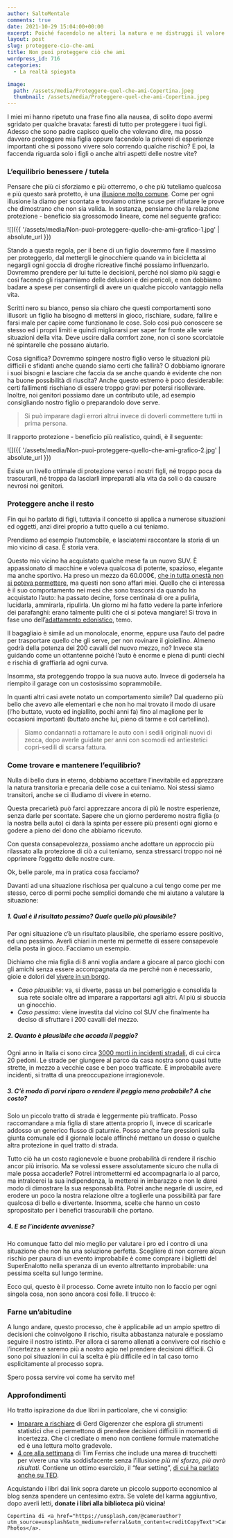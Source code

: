 ```yaml
---
author: SaltoMentale
comments: true
date: 2021-10-29 15:04:00+00:00
excerpt: Poiché facendolo ne alteri la natura e ne distruggi il valore.
layout: post
slug: proteggere-cio-che-ami
title: Non puoi proteggere ciò che ami
wordpress_id: 716
categories:
  - La realtà spiegata

image:
  path: /assets/media/Proteggere-quel-che-ami-Copertina.jpeg
  thumbnail: /assets/media/Proteggere-quel-che-ami-Copertina.jpeg
---
```


I miei mi hanno ripetuto una frase fino alla nausea, di solito dopo avermi sgridato per qualche bravata: faresti di tutto per proteggere i tuoi figli. Adesso che sono padre capisco quello che volevano dire, ma posso davvero proteggere mia figlia oppure facendolo la priverei di esperienze importanti che si possono vivere solo correndo qualche rischio? E poi, la faccenda riguarda solo i figli o anche altri aspetti delle nostre vite?

### L’equilibrio benessere / tutela

Pensare che più ci sforziamo e più otterremo, o che più tuteliamo qualcosa e più questo sarà protetto, è una [illusione molto comune](/la-mappa-non-e-il-territorio/). Come per ogni illusione la diamo per scontata e troviamo ottime scuse per rifiutare le prove che dimostrano che non sia valida. In sostanza, pensiamo che la relazione protezione - beneficio sia grossomodo lineare, come nel seguente grafico:

![]({{ '/assets/media/Non-puoi-proteggere-quello-che-ami-grafico-1.jpg' | absolute_url }})

Stando a questa regola, per il bene di un figlio dovremmo fare il massimo per proteggerlo, dal mettergli le ginocchiere quando va in bicicletta al negargli ogni goccia di droghe ricreative finché possiamo influenzarlo. Dovremmo prendere per lui tutte le decisioni, perché noi siamo più saggi e così facendo gli risparmiamo delle delusioni e dei pericoli, e non dobbiamo badare a spese per consentirgli di avere un qualche piccolo vantaggio nella vita.

Scritti nero su bianco, penso sia chiaro che questi comportamenti sono illusori: un figlio ha bisogno di mettersi in gioco, rischiare, sudare, fallire e farsi male per capire come funzionano le cose. Solo così può conoscere se stesso ed i propri limiti e quindi migliorarsi per saper far fronte alle varie situazioni della vita. Deve uscire dalla comfort zone, non ci sono scorciatoie né spintarelle che possano aiutarlo.

Cosa significa? Dovremmo spingere nostro figlio verso le situazioni più difficili e sfidanti anche quando siamo certi che fallirà? O dobbiamo ignorare i suoi bisogni e lasciare che faccia da se anche quando è evidente che non ha buone possibilità di riuscita? Anche questo estremo è poco desiderabile: certi fallimenti rischiano di essere troppo gravi per potersi risollevare. Inoltre, noi genitori possiamo dare un contributo utile, ad esempio consigliando nostro figlio o preparandolo dove serve.

> Si può imparare dagli errori altrui invece di doverli commettere tutti in prima persona.


Il rapporto protezione - beneficio più realistico, quindi, è il seguente:

![]({{ '/assets/media/Non-puoi-proteggere-quello-che-ami-grafico-2.jpg' | absolute_url }})

Esiste un livello ottimale di protezione verso i nostri figli, né troppo poca da trascurarli, né troppa da lasciarli impreparati alla vita da soli o da causare nevrosi noi genitori.

### Proteggere anche il resto

Fin qui ho parlato di figli, tuttavia il concetto si applica a numerose situazioni ed oggetti, anzi direi proprio a tutto quello a cui teniamo.

Prendiamo ad esempio l’automobile, e lasciatemi raccontare la storia di un mio vicino di casa. È storia vera.

Questo mio vicino ha acquistato qualche mese fa un nuovo SUV. È appassionato di macchine e voleva qualcosa di potente, spazioso, elegante ma anche sportivo. Ha preso un mezzo da 60.000€, [che in tutta onestà non si poteva permettere](/stai-regalandoti-carbone/), ma questi non sono affari miei. Quello che ci interessa è il suo comportamento nei mesi che sono trascorsi da quando ha acquistato l’auto: ha passato decine, forse centinaia di ore a pulirla, lucidarla, ammirarla, ripulirla. Un giorno mi ha fatto vedere la parte inferiore dei parafanghi: erano talmente puliti che ci si poteva mangiare! Si trova in fase uno dell’[adattamento edonistico](/adattamento-edonistico/), temo.

Il bagagliaio è simile ad un monolocale, enorme, eppure usa l’auto del padre per trasportare quello che gli serve, per non rovinare il gioiellino. Almeno godrà della potenza dei 200 cavalli del nuovo mezzo, no? Invece sta guidando come un ottantenne poiché l’auto è enorme e piena di punti ciechi e rischia di graffiarla ad ogni curva.

Insomma, sta proteggendo troppo la sua nuova auto. Invece di godersela ha riempito il garage con un costosissimo soprammobile.

In quanti altri casi avete notato un comportamento simile? Dal quaderno più bello che avevo alle elementari e che non ho mai trovato il modo di usare (l’ho buttato, vuoto ed ingiallito, pochi anni fa) fino al maglione per le occasioni importanti (buttato anche lui, pieno di tarme e col cartellino).

> Siamo condannati a rottamare le auto con i sedili originali nuovi di zecca, dopo averle guidate per anni con scomodi ed antiestetici copri-sedili di scarsa fattura.


### Come trovare e mantenere l’equilibrio?

Nulla di bello dura in eterno, dobbiamo accettare l’inevitabile ed apprezzare la natura transitoria e precaria delle cose a cui teniamo. Noi stessi siamo transitori, anche se ci illudiamo di vivere in eterno.

Questa precarietà può farci apprezzare ancora di più le nostre esperienze, senza darle per scontate. Sapere che un giorno perderemo nostra figlia (o la nostra bella auto) ci darà la spinta per essere più presenti ogni giorno e godere a pieno del dono che abbiamo ricevuto.

Con questa consapevolezza, possiamo anche adottare un approccio più rilassato alla protezione di ciò a cui teniamo, senza stressarci troppo noi né opprimere l’oggetto delle nostre cure.

Ok, belle parole, ma in pratica cosa facciamo?

Davanti ad una situazione rischiosa per qualcuno a cui tengo come per me stesso, cerco di pormi poche semplici domande che mi aiutano a valutare la situazione:

##### 1. Qual è il risultato pessimo? Quale quello più plausibile?

Per ogni situazione c’è un risultato plausibile, che speriamo essere positivo, ed uno pessimo. Averli chiari in mente mi permette di essere consapevole della posta in gioco. Facciamo un esempio.

Dichiamo che mia figlia di 8 anni voglia andare a giocare al parco giochi con gli amichi senza essere accompagnata da me perché non è necessario, gioie e dolori del [vivere in un borgo](/vivere-in-un-borgo/).

- _Caso plausibile_: va, si diverte, passa un bel pomeriggio e consolida la sua rete sociale oltre ad imparare a rapportarsi agli altri. Al più si sbuccia un ginocchio.
- _Caso pessimo_: viene investita dal vicino col SUV che finalmente ha deciso di sfruttare i 200 cavalli del mezzo.

##### 2. Quanto è plausibile che accada il peggio?

Ogni anno in Italia ci sono circa [3000 morti in incidenti stradali](https://www.istat.it/it/files//2020/07/infografica16luglio2020.pdf), di cui circa 20 pedoni. Le strade per giungere al parco da casa nostra sono quasi tutte strette, in mezzo a vecchie case e ben poco trafficate. È improbabile avere incidenti, si tratta di una preoccupazione irragionevole.

##### 3. C’è modo di porvi riparo o rendere il peggio meno probabile? A che costo?

Solo un piccolo tratto di strada è leggermente più trafficato. Posso raccomandare a mia figlia di stare attenta proprio lì, invece di scaricarle addosso un generico flusso di paturnie. Posso anche fare pressioni sulla giunta comunale ed il giornale locale affinché mettano un dosso o qualche altra protezione in quel tratto di strada.

Tutto ciò ha un costo ragionevole e buone probabilità di rendere il rischio ancor più irrisorio. Ma se volessi essere assolutamente sicuro che nulla di male possa accaderle? Potrei intromettermi ed accompagnarla io al parco, ma intralcerei la sua indipendenza, la metterei in imbarazzo e non le darei modo di dimostrare la sua responsabilità. Potrei anche negarle di uscire, ed erodere un poco la nostra relazione oltre a toglierle una possibilità par fare qualcosa di bello e divertente. Insomma, scelte che hanno un costo spropositato per i benefici trascurabili che portano.

##### 4. E se l’incidente avvenisse?

Ho comunque fatto del mio meglio per valutare i pro ed i contro di una situazione che non ha una soluzione perfetta. Scegliere di non correre alcun rischio per paura di un evento improbabile è come comprare i biglietti del SuperEnalotto nella speranza di un evento altrettanto improbabile: una pessima scelta sul lungo termine.

Ecco qui, questo è il processo. Come avrete intuito non lo faccio per ogni singola cosa, non sono ancora così folle. Il trucco è:

### Farne un’abitudine

A lungo andare, questo processo, che è applicabile ad un ampio spettro di decisioni che coinvolgono il rischio, risulta abbastanza naturale e possiamo seguire il nostro istinto. Per allora ci saremo allenati a convivere col rischio e l’incertezza e saremo più a nostro agio nel prendere decisioni difficili. Ci sono poi situazioni in cui la scelta è più difficile ed in tal caso torno esplicitamente al processo sopra.

Spero possa servire voi come ha servito me!

### Approfondimenti

Ho tratto ispirazione da due libri in particolare, che vi consiglio:

- [Imparare a rischiare](https://amzn.to/3pEDaRV) di Gerd Gigerenzer che esplora gli strumenti statistici che ci permettono di prendere decisioni difficili in momenti di incertezza. Che ci crediate o meno non contiene formule matematiche ed è una lettura molto gradevole.
- [4 ore alla settimana](https://amzn.to/3Bj70Oa) di Tim Ferriss che include una marea di trucchetti per vivere una vita soddisfacente senza l’illusione _più mi sforzo, più avrò risultati_. Contiene un ottimo esercizio, il “fear setting”, [di cui ha parlato anche su TED](https://www.ted.com/talks/tim_ferriss_why_you_should_define_your_fears_instead_of_your_goals).

Acquistando i libri dai link sopra darete un piccolo supporto economico al blog senza spendere un centesimo extra. Se volete del karma aggiuntivo, dopo averli letti, **donate i libri alla biblioteca più vicina**!

    Copertina di <a href="https://unsplash.com/@camerauthor?utm_source=unsplash&utm_medium=referral&utm_content=creditCopyText">Camerauthor Photos</a>.
